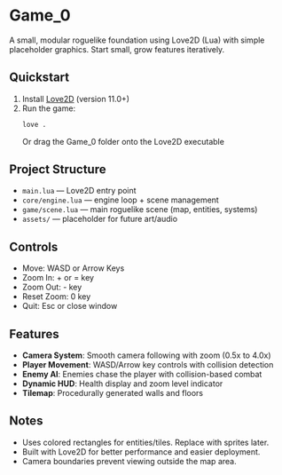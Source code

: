 # Game_0

A small, modular roguelike foundation using Love2D (Lua) with simple placeholder graphics. Start small, grow features iteratively.

## Quickstart
1. Install [Love2D](https://love2d.org/) (version 11.0+)
2. Run the game:
   ```bash
   love .
   ```
   Or drag the Game_0 folder onto the Love2D executable

## Project Structure
- `main.lua` — Love2D entry point
- `core/engine.lua` — engine loop + scene management
- `game/scene.lua` — main roguelike scene (map, entities, systems)
- `assets/` — placeholder for future art/audio

## Controls
- Move: WASD or Arrow Keys
- Zoom In: + or = key
- Zoom Out: - key
- Reset Zoom: 0 key
- Quit: Esc or close window

## Features
- **Camera System**: Smooth camera following with zoom (0.5x to 4.0x)
- **Player Movement**: WASD/Arrow key controls with collision detection
- **Enemy AI**: Enemies chase the player with collision-based combat
- **Dynamic HUD**: Health display and zoom level indicator
- **Tilemap**: Procedurally generated walls and floors

## Notes
- Uses colored rectangles for entities/tiles. Replace with sprites later.
- Built with Love2D for better performance and easier deployment.
- Camera boundaries prevent viewing outside the map area.
